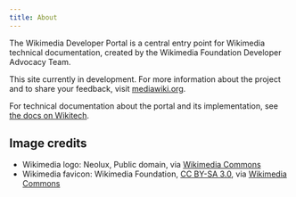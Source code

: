 ```yaml
---
title: About
---
```


The Wikimedia Developer Portal is a central entry point for Wikimedia technical documentation, created by the Wikimedia Foundation Developer Advocacy Team.

This site currently in development. For more information about the project and to share your feedback, visit [mediawiki.org](https://www.mediawiki.org/wiki/Special:MyLanguage/Developer_Advocacy/Developer_Portal).

For technical documentation about the portal and its implementation, see [the docs on Wikitech](https://wikitech.wikimedia.org/wiki/Developer_Portal).

## Image credits

* Wikimedia logo: Neolux, Public domain, via [Wikimedia Commons](https://commons.wikimedia.org/wiki/File:Wikimedia_logo_white.svg)
* Wikimedia favicon: Wikimedia Foundation, [CC BY-SA 3.0](https://creativecommons.org/licenses/by-sa/3.0), via [Wikimedia Commons](https://commons.wikimedia.org/wiki/File:Wmf-ico-48px.png)
